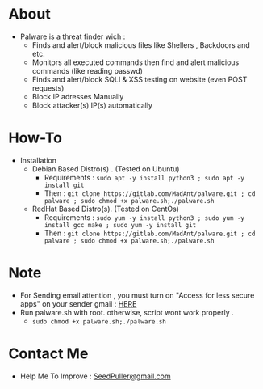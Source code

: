 # About
- Palware is a threat finder wich :
    - Finds and alert/block malicious files like Shellers , Backdoors and etc.
    - Monitors all executed commands then find and alert malicious commands (like reading passwd)
    - Finds and alert/block SQLI & XSS testing on website (even POST requests)
    - Block IP adresses Manually
    - Block attacker(s) IP(s) automatically

# How-To
- Installation
    - Debian Based Distro(s) . (Tested on Ubuntu)
        - Requirements : ``` sudo apt -y install python3 ; sudo apt -y install git ```
        - Then :  ```git clone https://gitlab.com/MadAnt/palware.git ; cd palware ; sudo chmod +x palware.sh;./palware.sh ```
    - RedHat Based Distro(s). (Tested on CentOs)
        - Requirements : ``` sudo yum -y install python3 ; sudo yum -y install gcc make ; sudo yum -y install git ```
        - Then :  ```git clone https://gitlab.com/MadAnt/palware.git ; cd palware ; sudo chmod +x palware.sh;./palware.sh ```

# Note 
- For Sending email attention , you must turn on "Access for less secure apps" on your sender gmail : [HERE](https://www.google.com/settings/u/1/security/lesssecureapps) 
- Run palware.sh with root. otherwise, script wont work properly .
    - ``` sudo chmod +x palware.sh;./palware.sh ```


# Contact Me 
- Help Me To Improve : SeedPuller@gmail.com